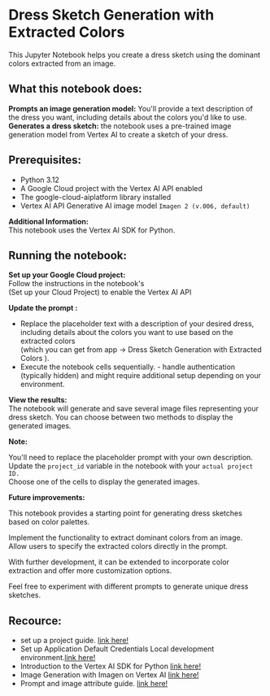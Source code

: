# Dress Sketch Generation with Extracted Colors
This Jupyter Notebook helps you create a dress sketch using the dominant colors extracted from an image.

## What this notebook does:
**Prompts an image generation model:** You'll provide a text description of the dress you want, including details about the colors you'd like to use.<br>
**Generates a dress sketch:** the notebook uses a pre-trained image generation model from Vertex AI to create a sketch of your dress.<br>

## Prerequisites:

- Python 3.12
- A Google Cloud project with the Vertex AI API enabled
- The google-cloud-aiplatform library installed
- Vertex AI API Generative AI image model `Imagen 2 (v.006, default)`

**Additional Information:**<br>
This notebook uses the Vertex AI SDK for Python.

## Running the notebook:

**Set up your Google Cloud project:**<br>
Follow the instructions in the notebook's<br>
(Set up your Cloud Project) to enable the Vertex AI API

**Update the prompt :**
- Replace the placeholder text with a description of your desired dress, including details about the colors you want to use based on the extracted colors<br>
(which you can get from app -> Dress Sketch Generation with Extracted Colors ).<br>
- Execute the notebook cells sequentially. - handle authentication (typically hidden) and might require additional setup depending on your environment.

**View the results:**<br>
The notebook will generate and save several image files representing your dress sketch. You can choose between two methods to display the generated images.

**Note:**

You'll need to replace the placeholder prompt with your own description.<br>
Update the ``project_id`` variable in the notebook with your ``actual project ID.``<br>
Choose one of the cells to display the generated images.<br>

**Future improvements:**

This notebook provides a starting point for generating dress sketches based on color palettes.

Implement the functionality to extract dominant colors from an image.<br>
Allow users to specify the extracted colors directly in the prompt.<br>

With further development, it can be extended to incorporate color extraction and offer more customization options.

Feel free to experiment with different prompts to generate unique dress sketches.


## Recource:
* set up a project guide. [link here!](https://cloud.google.com/vertex-ai/docs/start/cloud-environment)
* Set up Application Default Credentials Local development environment.[link here!](https://cloud.google.com/docs/authentication/provide-credentials-adc#google-idp)
* Introduction to the Vertex AI SDK for Python [link here!](https://cloud.google.com/vertex-ai/docs/python-sdk/use-vertex-ai-python-sdk#write-code-with-vertex-ai-python-sdk)
* Image Generation with Imagen on Vertex AI [link here!](https://github.com/GoogleCloudPlatform/generative-ai/blob/main/vision/getting-started/image_generation.ipynb)
* Prompt and image attribute guide. [link here!](https://cloud.google.com/vertex-ai/generative-ai/docs/image/img-gen-prompt-guide?_ga=2.128324367.-2094800479.1701746552&_gac=1.219926379.1701161688.CjwKCAiAvJarBhA1EiwAGgZl0LFQUFOFZUxfNPlzjB4T00PDiLeCIEYfY-coLbX9eUfHKr_i8VbtSBoCEJQQAvD_BwE#get-started)